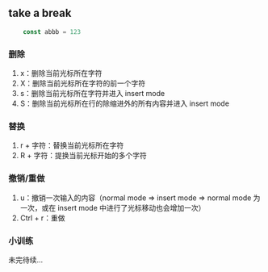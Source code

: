 ## take a break

```js
    const abbb = 123
```

### 删除
1. x：删除当前光标所在字符
2. X：删除当前光标所在字符的前一个字符
3. s：删除当前光标所在字符并进入 insert mode
4. S：删除当前光标所在行的除缩进外的所有内容并进入 insert mode

### 替换
1. r + 字符：替换当前光标所在字符
2. R + 字符：提换当前光标开始的多个字符

### 撤销/重做

1. u：撤销一次输入的内容（normal mode => insert mode => normal mode 为一次，或在 insert mode 中进行了光标移动也会增加一次）
2. Ctrl + r：重做

### 小训练

未完待续...